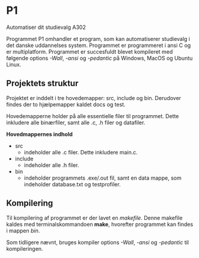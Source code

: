 # P1
Automatiser dit studievalg A302

Programmet P1 omhandler et program, som kan automatiserer studievalg i det danske uddannelses system. Programmet er programmeret i ansi C og er multiplatform. Programmet er succesfuldt blevet kompileret med følgende options *-Wall*, *-ansi* og *-pedantic* på Windows, MacOS og Ubuntu Linux.  


## Projektets struktur  

Projektet er inddelt i tre hovedemapper: src, include og bin. Derudover findes der to hjælpemapper kaldet docs og test. 

Hovedemapperne holder på alle essentielle filer til programmet. Dette inkludere alle binærfiler, samt alle .c, .h filer og datafiler. 

**Hovedmappernes indhold**
* src
  * indeholder alle .c filer. Dette inkludere main.c.
* include
  * indeholder alle .h filer.
* bin
  * indeholder programmets .exe/.out fil, samt en data mappe, som indeholder database.txt og testprofiler. 

## Kompilering  

Til kompilering af programmet er der lavet en *makefile*. Denne makefile kaldes med terminalskommandoen **make**, hvorefter programmet kan findes i mappen *bin*.  

Som tidligere nævnt, bruges kompiler options *-Wall*, *-ansi* og *-pedantic* til kompileringen.
